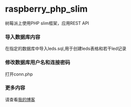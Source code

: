 raspberry_php_slim
==================

树莓派上使用PHP slim框架，应用REST API

### 导入数据库内容 ### 
在指定的数据库中导入leds.sql,用于创建leds表格和若干led记录

### 修改数据库用户名和连接密码 ###
打开conn.php 

### 更多内容 ###
请查看[我的博客](http://blog.csdn.net/xukai871105/article/details/18775957)




      

